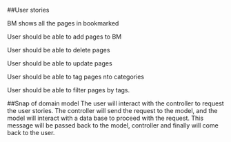 ##User stories

BM shows all the pages in bookmarked

User should be able to add pages to BM

User should be able to delete pages

User should be able to update pages

User should be able to tag pages nto categories

User should be able to filter pages by tags.

##Snap of domain model
The user will interact with the controller to request
the user stories. The controller will send the request to the model, and the model will interact with a data base to proceed with the request. This message will be passed back to the model, controller and finally will come back to the user. 
